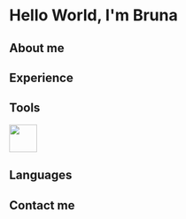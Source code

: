 # Hello World, I'm Bruna
## About me


## Experience


## Tools
<img src="https://cdn.jsdelivr.net/gh/devicons/devicon/icons/arduino/arduino-original-wordmark.svg" height=50 />

## Languages


## Contact me
